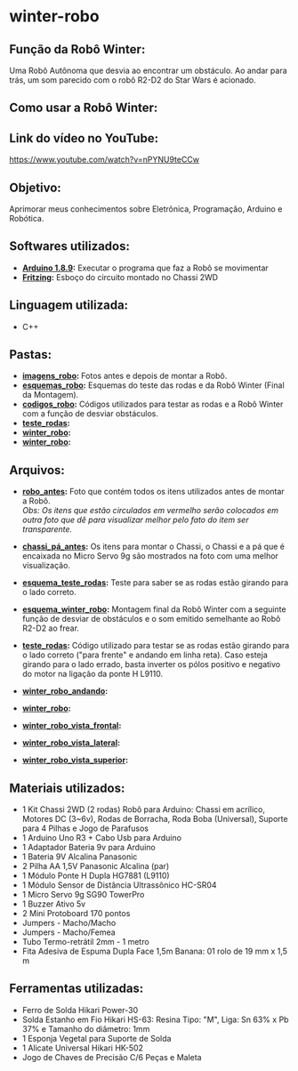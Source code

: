 # winter-robo

## Função da Robô Winter: 
Uma Robô Autônoma que desvia ao encontrar um obstáculo. Ao andar para trás, um som parecido com o robô R2-D2 do Star Wars é acionado.  


## Como usar a Robô Winter: 

## Link do vídeo no YouTube: 
https://www.youtube.com/watch?v=nPYNU9teCCw



## Objetivo:
Aprimorar meus conhecimentos sobre Eletrônica, Programação, Arduino e Robótica. 



## Softwares utilizados:
* **[Arduino 1.8.9](https://www.arduino.cc/en/Main/Software):** Executar o programa que faz a Robô se movimentar
* **[Fritzing](https://fritzing.org/download/):** Esboço do circuito montado no Chassi 2WD

## Linguagem utilizada:
* C++ 



## Pastas:
* **[imagens_robo](https://github.com/karenarcoverde/winter-robo/tree/master/imagens_robo):** Fotos antes e depois de montar a Robô.
* **[esquemas_robo](https://github.com/karenarcoverde/winter-robo/tree/master/esquemas_robo):** Esquemas do teste das rodas e da Robô Winter (Final da Montagem).
* **[codigos_robo](https://github.com/karenarcoverde/winter-robo/tree/master/codigos_robo):** Códigos utilizados para testar as rodas e a Robô Winter com a função de desviar obstáculos.
* **[teste_rodas](https://github.com/karenarcoverde/winter-robo/tree/master/codigos_robo/teste_rodas):** 
* **[winter_robo](https://github.com/karenarcoverde/winter-robo/tree/master/codigos_robo/winter_robo):** 
* **[winter_robo](https://github.com/karenarcoverde/winter-robo/tree/master/codigos_robo/winter_robo):** 

## Arquivos: 
* **[robo_antes](https://github.com/karenarcoverde/winter-robo/blob/master/imagens_robo/robo_antes.jpg):** Foto que contém todos os itens utilizados antes de montar a Robô. <br>
*Obs: Os itens que estão circulados em vermelho serão colocados em outra foto que dê para visualizar melhor pelo fato do item ser transparente.* <br>



* **[chassi_pá_antes](https://github.com/karenarcoverde/winter-robo/blob/master/imagens_robo/chassi_p%C3%A1_antes.jpg):** Os itens para montar o Chassi, o Chassi e a pá que é encaixada no Micro Servo 9g são mostrados na foto com uma melhor visualização. <br> 

* **[esquema_teste_rodas](https://github.com/karenarcoverde/winter-robo/blob/master/esquemas_robo/esquema_teste_rodas.jpg):** Teste para saber se as rodas estão girando para o lado correto. <br>

* **[esquema_winter_robo](https://github.com/karenarcoverde/winter-robo/blob/master/esquemas_robo/esquema_winter_robo.jpg):** Montagem final da Robô Winter com a seguinte função de desviar de obstáculos e o som emitido semelhante ao Robô R2-D2 ao frear. <br>

* **[teste_rodas](https://github.com/karenarcoverde/winter-robo/blob/master/codigos_robo/teste_rodas/teste_rodas.ino):** Código utilizado para testar se as rodas estão girando para o lado correto ("para frente" e andando em linha reta). Caso esteja girando para o lado errado, basta inverter os pólos positivo e negativo do motor na ligação da ponte H L9110. <br>

* **[winter_robo_andando](https://github.com/karenarcoverde/winter-robo/blob/master/imagens_robo/winter_robo_andando.jpg):**
* **[winter_robo](https://github.com/karenarcoverde/winter-robo/blob/master/imagens_robo/winter_robo.jpg):**


* **[winter_robo_vista_frontal](https://github.com/karenarcoverde/winter-robo/blob/master/imagens_robo/winter_robo_vista_frontal.jpg):**

* **[winter_robo_vista_lateral](https://github.com/karenarcoverde/winter-robo/blob/master/imagens_robo/winter_robo_vista_lateral.jpg):**

* **[winter_robo_vista_superior](https://github.com/karenarcoverde/winter-robo/blob/master/imagens_robo/winter_robo_vista_superior.jpg):**






## Materiais utilizados:
* 1 Kit Chassi 2WD (2 rodas) Robô para Arduino: Chassi em acrílico, Motores DC (3~6v), Rodas de Borracha, Roda Boba (Universal), Suporte para 4 Pilhas e Jogo de Parafusos
* 1 Arduino Uno R3 + Cabo Usb para Arduino
* 1 Adaptador Bateria 9v para Arduino
* 1 Bateria 9V Alcalina Panasonic
* 2 Pilha AA 1,5V Panasonic Alcalina (par)
* 1 Módulo Ponte H Dupla HG7881 (L9110)
* 1 Módulo Sensor de Distância Ultrassônico HC-SR04
* 1 Micro Servo 9g SG90 TowerPro
* 1 Buzzer Ativo 5v
* 2 Mini Protoboard 170 pontos
* Jumpers - Macho/Macho
* Jumpers - Macho/Femea
* Tubo Termo-retrátil 2mm - 1 metro
* Fita Adesiva de Espuma Dupla Face 1,5m Banana: 01 rolo de 19 mm x 1,5 m 




## Ferramentas utilizadas:
* Ferro de Solda Hikari Power-30
* Solda Estanho em Fio Hikari HS-63: Resina Tipo: "M", Liga: Sn 63% x Pb 37% e Tamanho do diâmetro: 1mm
* 1 Esponja Vegetal para Suporte de Solda
* 1 Alicate Universal Hikari HK-502
* Jogo de Chaves de Precisão C/6 Peças e Maleta


